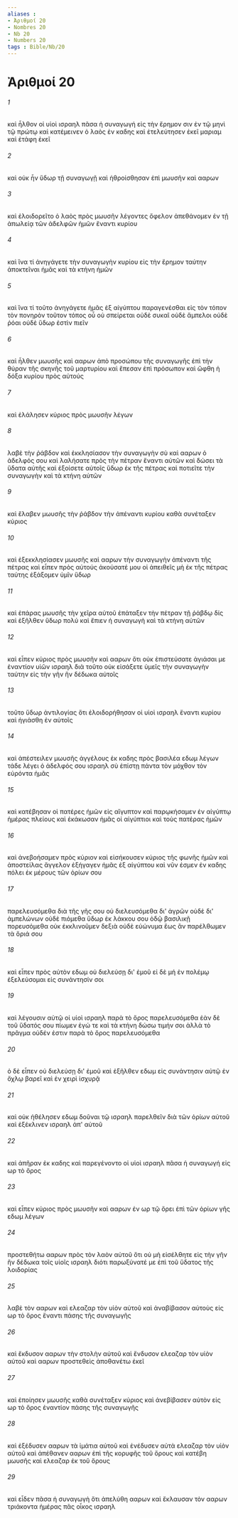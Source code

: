 ```yaml
---
aliases : 
- Ἀριθμοί 20
- Nombres 20
- Nb 20
- Numbers 20
tags : Bible/Nb/20
---
```


# Ἀριθμοί 20

###### 1
καὶ ἦλθον οἱ υἱοὶ ισραηλ πᾶσα ἡ συναγωγή εἰς τὴν ἔρημον σιν ἐν τῷ μηνὶ τῷ πρώτῳ καὶ κατέμεινεν ὁ λαὸς ἐν καδης καὶ ἐτελεύτησεν ἐκεῖ μαριαμ καὶ ἐτάφη ἐκεῖ
###### 2
καὶ οὐκ ἦν ὕδωρ τῇ συναγωγῇ καὶ ἠθροίσθησαν ἐπὶ μωυσῆν καὶ ααρων
###### 3
καὶ ἐλοιδορεῖτο ὁ λαὸς πρὸς μωυσῆν λέγοντες ὄφελον ἀπεθάνομεν ἐν τῇ ἀπωλείᾳ τῶν ἀδελφῶν ἡμῶν ἔναντι κυρίου
###### 4
καὶ ἵνα τί ἀνηγάγετε τὴν συναγωγὴν κυρίου εἰς τὴν ἔρημον ταύτην ἀποκτεῖναι ἡμᾶς καὶ τὰ κτήνη ἡμῶν
###### 5
καὶ ἵνα τί τοῦτο ἀνηγάγετε ἡμᾶς ἐξ αἰγύπτου παραγενέσθαι εἰς τὸν τόπον τὸν πονηρὸν τοῦτον τόπος οὗ οὐ σπείρεται οὐδὲ συκαῖ οὐδὲ ἄμπελοι οὐδὲ ῥόαι οὐδὲ ὕδωρ ἐστὶν πιεῖν
###### 6
καὶ ἦλθεν μωυσῆς καὶ ααρων ἀπὸ προσώπου τῆς συναγωγῆς ἐπὶ τὴν θύραν τῆς σκηνῆς τοῦ μαρτυρίου καὶ ἔπεσαν ἐπὶ πρόσωπον καὶ ὤφθη ἡ δόξα κυρίου πρὸς αὐτούς
###### 7
καὶ ἐλάλησεν κύριος πρὸς μωυσῆν λέγων
###### 8
λαβὲ τὴν ῥάβδον καὶ ἐκκλησίασον τὴν συναγωγὴν σὺ καὶ ααρων ὁ ἀδελφός σου καὶ λαλήσατε πρὸς τὴν πέτραν ἔναντι αὐτῶν καὶ δώσει τὰ ὕδατα αὐτῆς καὶ ἐξοίσετε αὐτοῖς ὕδωρ ἐκ τῆς πέτρας καὶ ποτιεῖτε τὴν συναγωγὴν καὶ τὰ κτήνη αὐτῶν
###### 9
καὶ ἔλαβεν μωυσῆς τὴν ῥάβδον τὴν ἀπέναντι κυρίου καθὰ συνέταξεν κύριος
###### 10
καὶ ἐξεκκλησίασεν μωυσῆς καὶ ααρων τὴν συναγωγὴν ἀπέναντι τῆς πέτρας καὶ εἶπεν πρὸς αὐτούς ἀκούσατέ μου οἱ ἀπειθεῖς μὴ ἐκ τῆς πέτρας ταύτης ἐξάξομεν ὑμῖν ὕδωρ
###### 11
καὶ ἐπάρας μωυσῆς τὴν χεῖρα αὐτοῦ ἐπάταξεν τὴν πέτραν τῇ ῥάβδῳ δίς καὶ ἐξῆλθεν ὕδωρ πολύ καὶ ἔπιεν ἡ συναγωγὴ καὶ τὰ κτήνη αὐτῶν
###### 12
καὶ εἶπεν κύριος πρὸς μωυσῆν καὶ ααρων ὅτι οὐκ ἐπιστεύσατε ἁγιάσαι με ἐναντίον υἱῶν ισραηλ διὰ τοῦτο οὐκ εἰσάξετε ὑμεῖς τὴν συναγωγὴν ταύτην εἰς τὴν γῆν ἣν δέδωκα αὐτοῖς
###### 13
τοῦτο ὕδωρ ἀντιλογίας ὅτι ἐλοιδορήθησαν οἱ υἱοὶ ισραηλ ἔναντι κυρίου καὶ ἡγιάσθη ἐν αὐτοῖς
###### 14
καὶ ἀπέστειλεν μωυσῆς ἀγγέλους ἐκ καδης πρὸς βασιλέα εδωμ λέγων τάδε λέγει ὁ ἀδελφός σου ισραηλ σὺ ἐπίστῃ πάντα τὸν μόχθον τὸν εὑρόντα ἡμᾶς
###### 15
καὶ κατέβησαν οἱ πατέρες ἡμῶν εἰς αἴγυπτον καὶ παρῳκήσαμεν ἐν αἰγύπτῳ ἡμέρας πλείους καὶ ἐκάκωσαν ἡμᾶς οἱ αἰγύπτιοι καὶ τοὺς πατέρας ἡμῶν
###### 16
καὶ ἀνεβοήσαμεν πρὸς κύριον καὶ εἰσήκουσεν κύριος τῆς φωνῆς ἡμῶν καὶ ἀποστείλας ἄγγελον ἐξήγαγεν ἡμᾶς ἐξ αἰγύπτου καὶ νῦν ἐσμεν ἐν καδης πόλει ἐκ μέρους τῶν ὁρίων σου
###### 17
παρελευσόμεθα διὰ τῆς γῆς σου οὐ διελευσόμεθα δι' ἀγρῶν οὐδὲ δι' ἀμπελώνων οὐδὲ πιόμεθα ὕδωρ ἐκ λάκκου σου ὁδῷ βασιλικῇ πορευσόμεθα οὐκ ἐκκλινοῦμεν δεξιὰ οὐδὲ εὐώνυμα ἕως ἂν παρέλθωμεν τὰ ὅριά σου
###### 18
καὶ εἶπεν πρὸς αὐτὸν εδωμ οὐ διελεύσῃ δι' ἐμοῦ εἰ δὲ μή ἐν πολέμῳ ἐξελεύσομαι εἰς συνάντησίν σοι
###### 19
καὶ λέγουσιν αὐτῷ οἱ υἱοὶ ισραηλ παρὰ τὸ ὄρος παρελευσόμεθα ἐὰν δὲ τοῦ ὕδατός σου πίωμεν ἐγώ τε καὶ τὰ κτήνη δώσω τιμήν σοι ἀλλὰ τὸ πρᾶγμα οὐδέν ἐστιν παρὰ τὸ ὄρος παρελευσόμεθα
###### 20
ὁ δὲ εἶπεν οὐ διελεύσῃ δι' ἐμοῦ καὶ ἐξῆλθεν εδωμ εἰς συνάντησιν αὐτῷ ἐν ὄχλῳ βαρεῖ καὶ ἐν χειρὶ ἰσχυρᾷ
###### 21
καὶ οὐκ ἠθέλησεν εδωμ δοῦναι τῷ ισραηλ παρελθεῖν διὰ τῶν ὁρίων αὐτοῦ καὶ ἐξέκλινεν ισραηλ ἀπ' αὐτοῦ
###### 22
καὶ ἀπῆραν ἐκ καδης καὶ παρεγένοντο οἱ υἱοὶ ισραηλ πᾶσα ἡ συναγωγή εἰς ωρ τὸ ὄρος
###### 23
καὶ εἶπεν κύριος πρὸς μωυσῆν καὶ ααρων ἐν ωρ τῷ ὄρει ἐπὶ τῶν ὁρίων γῆς εδωμ λέγων
###### 24
προστεθήτω ααρων πρὸς τὸν λαὸν αὐτοῦ ὅτι οὐ μὴ εἰσέλθητε εἰς τὴν γῆν ἣν δέδωκα τοῖς υἱοῖς ισραηλ διότι παρωξύνατέ με ἐπὶ τοῦ ὕδατος τῆς λοιδορίας
###### 25
λαβὲ τὸν ααρων καὶ ελεαζαρ τὸν υἱὸν αὐτοῦ καὶ ἀναβίβασον αὐτοὺς εἰς ωρ τὸ ὄρος ἔναντι πάσης τῆς συναγωγῆς
###### 26
καὶ ἔκδυσον ααρων τὴν στολὴν αὐτοῦ καὶ ἔνδυσον ελεαζαρ τὸν υἱὸν αὐτοῦ καὶ ααρων προστεθεὶς ἀποθανέτω ἐκεῖ
###### 27
καὶ ἐποίησεν μωυσῆς καθὰ συνέταξεν κύριος καὶ ἀνεβίβασεν αὐτὸν εἰς ωρ τὸ ὄρος ἐναντίον πάσης τῆς συναγωγῆς
###### 28
καὶ ἐξέδυσεν ααρων τὰ ἱμάτια αὐτοῦ καὶ ἐνέδυσεν αὐτὰ ελεαζαρ τὸν υἱὸν αὐτοῦ καὶ ἀπέθανεν ααρων ἐπὶ τῆς κορυφῆς τοῦ ὄρους καὶ κατέβη μωυσῆς καὶ ελεαζαρ ἐκ τοῦ ὄρους
###### 29
καὶ εἶδεν πᾶσα ἡ συναγωγὴ ὅτι ἀπελύθη ααρων καὶ ἔκλαυσαν τὸν ααρων τριάκοντα ἡμέρας πᾶς οἶκος ισραηλ
